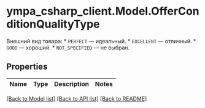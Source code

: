 # ympa_csharp_client.Model.OfferConditionQualityType
Внешний вид товара:  * `PERFECT` — идеальный. * `EXCELLENT` — отличный. * `GOOD` — хороший. * `NOT_SPECIFIED` — не выбран. 

## Properties

Name | Type | Description | Notes
------------ | ------------- | ------------- | -------------

[[Back to Model list]](../README.md#documentation-for-models) [[Back to API list]](../README.md#documentation-for-api-endpoints) [[Back to README]](../README.md)

